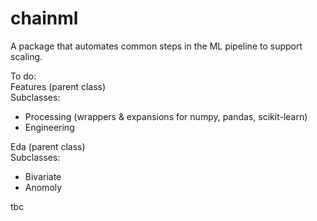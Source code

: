# chainml
A package that automates common steps in the ML pipeline to support scaling.

To do:<br>
Features (parent class)
<br>Subclasses:
* Processing (wrappers & expansions for numpy, pandas, scikit-learn)
* Engineering

Eda (parent class)
<br>Subclasses:
* Bivariate
* Anomoly

tbc


